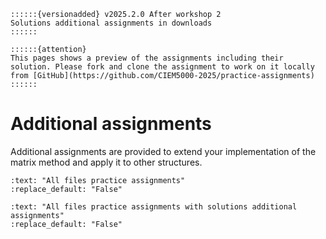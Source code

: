 ```{margin}
::::::{versionadded} v2025.2.0 After workshop 2
Solutions additional assignments in downloads 
::::::

::::::{attention}
This pages shows a preview of the assignments including their solution. Please fork and clone the assignment to work on it locally from [GitHub](https://github.com/CIEM5000-2025/practice-assignments)
::::::
``` 

# Additional assignments

Additional assignments are provided to extend your implementation of the matrix method and apply it to other structures.

```{custom_download_link} https://github.com/CIEM5000-2025/practice-assignments
:text: "All files practice assignments"
:replace_default: "False"
```

```{custom_download_link} https://github.com/CIEM5000-2025/practice-assignments/tree/solution_additional
:text: "All files practice assignments with solutions additional assignments"
:replace_default: "False"
```